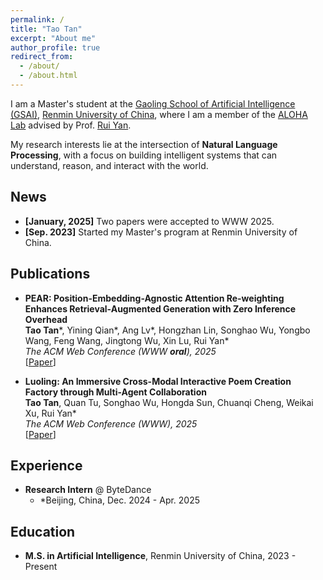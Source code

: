 ```yaml
---
permalink: /
title: "Tao Tan"
excerpt: "About me"
author_profile: true
redirect_from:
  - /about/
  - /about.html
---
```


I am a Master's student at the [Gaoling School of Artificial Intelligence (GSAI)](https://ai.ruc.edu.cn/), [Renmin University of China](https.www.ruc.edu.cn/), where I am a member of the [ALOHA Lab](https://aloha.show/) advised by Prof. [Rui Yan](https://scholar.google.com/citations?user=eLw6g-UAAAAJ&hl=zh-CN).

My research interests lie at the intersection of **Natural Language Processing**, with a focus on building intelligent systems that can understand, reason, and interact with the world.

## News
*   **[January, 2025]** Two papers were accepted to WWW 2025.
*   **[Sep. 2023]** Started my Master's program at Renmin University of China.

## Publications

*   **PEAR: Position-Embedding-Agnostic Attention Re-weighting Enhances Retrieval-Augmented Generation with Zero Inference Overhead** <br>
    **Tao Tan***, Yining Qian*, Ang Lv*, Hongzhan Lin, Songhao Wu, Yongbo Wang, Feng Wang, Jingtong Wu, Xin Lu, Rui Yan* <br>
    *The ACM Web Conference (WWW **oral**), 2025* <br>
    \[[Paper](https://dl.acm.org/doi/10.1145/3696410.3714795)]

*   **Luoling: An Immersive Cross-Modal Interactive Poem Creation Factory through Multi-Agent Collaboration** <br>
    **Tao Tan**, Quan Tu, Songhao Wu, Hongda Sun, Chuanqi Cheng, Weikai Xu, Rui Yan* <br>
    *The ACM Web Conference (WWW), 2025* <br>
    \[[Paper](https://dl.acm.org/doi/10.1145/3701716.3715184)]


## Experience
*   **Research Intern** @ ByteDance
    *   *Beijing, China, Dec. 2024 - Apr. 2025

## Education
*   **M.S. in Artificial Intelligence**, Renmin University of China, 2023 - Present
